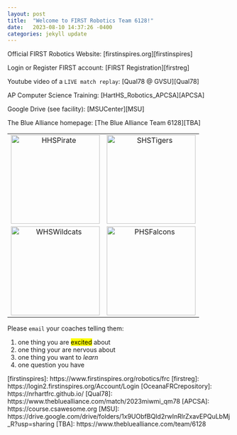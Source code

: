 ```yaml
---
layout: post
title:  "Welcome to FIRST Robotics Team 6128!"
date:   2023-08-10 14:37:26 -0400
categories: jekyll update
---
```

Official FIRST Robotics Website: [firstinspires.org][firstinspires]

Login or Register FIRST account: [FIRST Registration][firstreg]

Youtube video of a `LIVE match replay`: [Qual78 @ GVSU][Qual78]

AP Computer Science Training: [HartHS_Robotics_APCSA][APCSA]

Google Drive (see facility): [MSUCenter][MSU]

The Blue Alliance homepage: [The Blue Alliance Team 6128][TBA]

<!-- Website source code for Oceana County FRC: [FRC Team 6128 Repository][OceanaFRCrepository] -->

<table style="width:100%; text-align:center;">
  <tr>
    <td>
      <img src="https://s3-us-west-2.amazonaws.com/sportshub2-uploads-prod/files/sites/893/2018/09/26151545/HPS_Pirate_RGB.png" alt="HHSPirate" width="200">
    </td>
    <td>
      <img src="https://www.google.com/url?sa=i&url=https%3A%2F%2Fshelbyathletics.com%2F&psig=AOvVaw0fJgiQM9WQR96fVh1Kx_IP&ust=1691796050642000&source=images&cd=vfe&opi=89978449&ved=0CBAQjRxqFwoTCMiqosed04ADFQAAAAAdAAAAABAE" alt="SHSTigers" width="200">
    </td>
  </tr>
  <tr>
    <td>
      <img src="https://walkervillewildcats.com/wp-content/uploads/2018/11/Wildcat4.png" alt="WHSWildcats" width="200">
    </td>
    <td>
      <img src="https://cmsv2-assets.apptegy.net/uploads/2721/logo/3009/logo.png" alt="PHSFalcons" width="200">
    </td>
  </tr>
</table>

Please `email` your coaches telling them:
<ol>
    <li>one thing you are <mark>excited</mark> about</li>
    <li>one thing your are nervous about</li>
    <li>one thing you want to <em>learn</em></li>
    <li>one question you have</li>
</ol>
[firstinspires]: https://www.firstinspires.org/robotics/frc
[firstreg]: https://login2.firstinspires.org/Account/Login
[OceanaFRCrepository]: https://nrhartfrc.github.io/
[Qual78]: https://www.thebluealliance.com/match/2023miwmi_qm78
[APCSA]: https://course.csawesome.org
[MSU]: https://drive.google.com/drive/folders/1x9UObfBQId2rwInRlrZxavEPQuLbMj_R?usp=sharing
[TBA]: https://www.thebluealliance.com/team/6128
